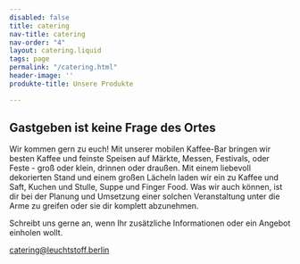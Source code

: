 ```yaml
---
disabled: false
title: catering
nav-title: catering
nav-order: "4"
layout: catering.liquid
tags: page
permalink: "/catering.html"
header-image: ''
produkte-title: Unsere Produkte

---
```

## Gastgeben ist keine Frage des Ortes

Wir kommen gern zu euch! Mit unserer mobilen Kaffee-Bar bringen wir besten Kaffee und feinste Speisen auf Märkte, Messen, Festivals, oder Feste - groß oder klein, drinnen oder draußen. Mit einem liebevoll dekorierten Stand und einem großen Lächeln laden wir ein zu Kaffee und Saft, Kuchen und Stulle, Suppe und Finger Food. Was wir auch können, ist dir bei der Planung und Umsetzung einer solchen Veranstaltung unter die Arme zu greifen oder sie dir komplett abzunehmen.

Schreibt uns gerne an, wenn Ihr zusätzliche Informationen oder ein Angebot einholen wollt.

[catering@leuchtstoff.berlin](mailto:catering@leuchtstoff.berlin)
